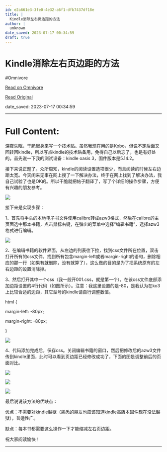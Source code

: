 ```yaml
---
id: e2a661e3-3fe0-4e32-a6f1-dfb7437df18e
title: |
  Kindle消除左右页边距的方法
author: |
  unknown
date_saved: 2023-07-17 00:34:59
draft: true
---
```


# Kindle消除左右页边距的方法
#Omnivore

[Read on Omnivore](https://omnivore.app/me/kindle-18962215597)

[Read Original](https://www.douban.com/note/825620266?_i=9566625MmrqryU)

date_saved: 2023-07-17 00:34:59


--- 

# Full Content: 

 深夜失眠，干脆起身来写一个技术贴。虽然我现在用的是Kobo，但说不定后面又回转回kindle，所以写点kindle的技术贴备用，免得自己以后忘了，也是有好处的。首先说一下我的测试设备：kindle oasis 3，固件版本是5.14.2。

 接下来说正题了。众所周知，kindle的阅读设置选项很少，而且阅读的时候左右边距太宽。今天闲来无事在网上搜了一下解决办法，终于在网上找到了解决办法，我自己试验了也是OK的。所以干脆就把帖子翻译了，写了个详细的操作步骤，方便有兴趣的朋友参考。

![](https://proxy-prod.omnivore-image-cache.app/0x0,skp6-a3B-BxBUcJK_mdTBQM5i756DxfOwhCRa30LOahA/https://img2.doubanio.com/view/note/l/public/p87614341.jpg)

 接下来是实现步骤：

 1、首先将手头的本地电子书文件使用calibre转成azw3格式，然后在calibre的主页面选中那本书籍，点击鼠标右键，在弹出的菜单中选择“编辑书籍”，选择azw3格式进行编辑。

![](https://proxy-prod.omnivore-image-cache.app/0x0,sCJ1aJXkZjmFrktQhJeEi_EPZDkFDvB6N2XNqu9AjSDw/https://img2.doubanio.com/view/note/l/public/p87614342.jpg)

 2、在编辑书籍的软件界面，从左边的列表往下拉，找到css文件所在位置，双击打开所有的css文件，找到所有包含margin-left或者margin-right的语句，删除相应的那一行（如果有就删除，没有就算了），这么做的目的是为了把系统原有的左右边距的设置消除掉。

 3、然后打开其中一个css（我一般开001.css，就是第一个），在该css文件底部添加边距设置的4行代码（如图所示）。注意：我这里设置的是-80，是我认为在ko3上比较合适的边距，其它型号的kindle请自行调整数值。

html {

margin-left: -80px;

margin-right: -80px;

}

![](https://proxy-prod.omnivore-image-cache.app/0x0,sD2OqW0PBKcN7_4opRjohxQB0Nxk7oSkqXYDR2320GiY/https://img9.doubanio.com/view/note/l/public/p87613466.jpg)

 4、代码添加完成后，保存css。关闭编辑书籍的窗口，然后把修改后的azw3文件传到kindle里面，此时可以看到页边距已经修改成功了，下面的图是调整前后的页面对比。

![](https://proxy-prod.omnivore-image-cache.app/0x0,sPykRnQlFKy2InXtJhqS7A-yu-sbxvuPvyXgmJTKHrKk/https://img9.doubanio.com/view/note/l/public/p87614355.jpg)

![](https://proxy-prod.omnivore-image-cache.app/0x0,sJEM2MtBwYzPzPb6TtJw1jgTgumL_vrmXBHl8PnkeKSo/https://img1.doubanio.com/view/note/l/public/p87614357.jpg)

![](https://proxy-prod.omnivore-image-cache.app/0x0,s3Cr733LIt80dTdhfyrubV8evYExYueLRdMPBaWqsVuI/https://img1.doubanio.com/view/note/l/public/p87614378.jpg)

 最后说说该方法的优缺点：

 优点：不需要对kindle越狱（熟悉的朋友也应该知道kindle高版本固件现在没法越狱），普适性广。

 缺点：每本书都需要这么操作一下才能缩减左右页边距。

 祝大家阅读愉快！

---

